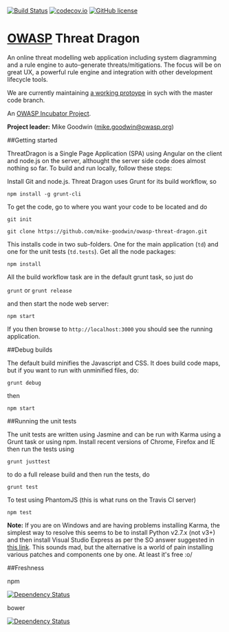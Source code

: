 [![Build Status](https://travis-ci.org/mike-goodwin/owasp-threat-dragon.svg?branch=master)](https://travis-ci.org/mike-goodwin/owasp-threat-dragon) [![codecov.io](http://codecov.io/github/mike-goodwin/owasp-threat-dragon/coverage.svg?branch=master)](http://codecov.io/github/mike-goodwin/owasp-threat-dragon?branch=master) [![GitHub license](https://img.shields.io/github/license/mike-goodwin/owasp-threat-dragon.svg)](LICENSE.txt)

# [OWASP](https://www.owasp.org) Threat Dragon #

An online threat modelling web application including system diagramming and a rule engine to auto-generate threats/mitigations. 
The focus will be on great UX, a powerful rule engine and integration with other development lifecycle tools.

We are currently maintaining [a working protoype](http://threatdragon.azurewebsites.net/#/) in sych with the master code branch.

An [OWASP Incubator Project](https://www.owasp.org/index.php/OWASP_Threat_Dragon).

**Project leader:** Mike Goodwin (mike.goodwin@owasp.org)

##Getting started

ThreatDragon is a Single Page Application (SPA) using Angular on the client and node.js on the server, althought the server side code does almost nothing so far.
To build and run locally, follow these steps:

Install Git and node.js. Threat Dragon uses Grunt for its build workflow, so

`npm install -g grunt-cli`

To get the code, go to where you want your code to be located and do

`git init`

`git clone https://github.com/mike-goodwin/owasp-threat-dragon.git`

This installs code in two sub-folders. One for the main application (`td`) and one for the unit tests (`td.tests`). Get all the node packages:

`npm install`

All the build workflow task are in the default grunt task, so just do

`grunt` or `grunt release`

and then start the node web server:

`npm start`

If you then browse to `http://localhost:3000` you should see the running application.

##Debug builds

The default build minifies the Javascript and CSS. It does build code maps, but if you want to run with
unminified files, do:

`grunt debug`

then

`npm start`

##Running the unit tests

The unit tests are written using Jasmine and can be run with Karma using a Grunt task or using npm. Install recent versions of Chrome, Firefox and IE then run the tests using

`grunt justtest`

to do a full release build and then run the tests, do

`grunt test`

To test using PhantomJS (this is what runs on the Travis CI server)

`npm test`

**Note:** If you are on Windows and are having problems installing Karma, the simplest way to resolve this seems to be to install Python v2.7.x (not v3+) and then install Visual Studio Express as per the SO answer suggested in [this link](http://codedmi.com/questions/298619/npm-install-g-karma-error-msb4019-the-imported-project-c-microsoft-cpp-defau). This sounds mad, but the alternative is a world of pain installing various patches and components one by one. At least it's free :o/

##Freshness

npm

[![Dependency Status](https://www.versioneye.com/user/projects/56185934a193340f2f000262/badge.svg?style=flat)](https://www.versioneye.com/user/projects/56185934a193340f2f000262) 

bower

[![Dependency Status](https://www.versioneye.com/user/projects/56185933a193340f2800026b/badge.svg?style=flat)](https://www.versioneye.com/user/projects/56185933a193340f2800026b)
